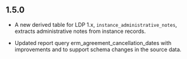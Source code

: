 ## 1.5.0

* A new derived table for LDP 1.x, `instance_administrative_notes`,
  extracts administrative notes from instance records.

* Updated report query erm_agreement_cancellation_dates with
  improvements and to support schema changes in the source data.

